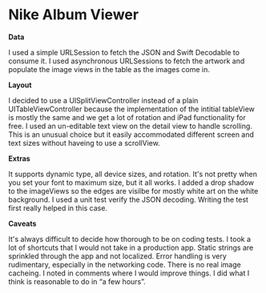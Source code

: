 # Nike Album Viewer

**Data**

I used a simple URLSession to fetch the JSON and Swift Decodable to consume it. I used asynchronous URLSessions to fetch the artwork and populate the image views in the table as the images come in. 

**Layout**

I decided to use a UISplitViewController instead of a plain UITableViewController because the implementation of the intitial tableView is mostly the same and we get a lot of rotation and iPad functionality for free. I used an un-editable text view on the detail view to handle scrolling. This is an unusual choice but it easily accommodated different screen and text sizes without haveing to use a scrollView. 

**Extras**

It supports dynamic type, all device sizes, and rotation. It's not pretty when you set your font to maximum size, but it all works. I added a drop shadow to the imageViews so the edges are visilbe for mostly white art on the white background. I used a unit test verify the JSON decoding. Writing the test first really helped in this case.    

**Caveats** 

It's always difficult to decide how thorough to be on coding tests. I took a lot of shortcuts that I would not take in a production app. Static strings are sprinkled through the app and not localized. Error handling is very rudimentary, especially
in the networking code. There is no real image cacheing. I noted in comments where I would improve things. I did what I think is reasonable to do in “a few hours”.  
